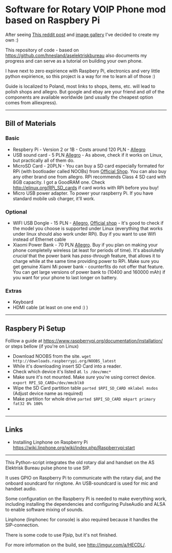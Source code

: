 # Software for Rotary VOIP Phone mod based on Raspbery Pi

After seeing [This reddit post](https://www.reddit.com/r/raspberry_pi/comments/2y21sd/i_converted_an_old_phone_to_voip_using_raspberry/) and [image gallery](http://imgur.com/a/HECDL/) I've decided to create my own :)

This repository of code - based on https://github.com/hnesland/aselektriskbureau also documents my progress and can serve as a tutorial on building your own phone.

I have next to zero expirience with Raspbery Pi, electronics and very little python expirience, so this project is a way for me to learn all of those :)

Guide is localized to Poland, most links to shops, items, etc. will lead to polish shops and allegro. But google and ebay are your friend and _all_ of the components are available worldwide (and usually the cheapest option comes from alliexpress).

---

## Bill of Materials

### Basic

* Respbery Pi - Version 2 or 1B - Costs around 120 PLN - [Allegro](http://allegro.pl/listing/listing.php?order=d&string=raspberry+pi+512&search_scope=wszystkie+dzia%C5%82y)
* USB sound card - 5 PLN [Allegro](http://allegro.pl/listing/listing.php?order=d&string=karta+dźwiękowa+usb&search_scope=wszystkie+działy) - As above, check if it works on Linux, but practically all of them do.
* MicroSD Card - 20PLN - You can buy a SD card especially formated for RPi (with bootloader called NOOBs) from  [Official Shop](http://swag.raspberrypi.org/collections/frontpage/products/noobs-8gb-sd-card). You can also buy any other brand one from allegro. RPi recommends Class 4 SD card with 8GB capacity. I got a GoodRAM one. Check http://elinux.org/RPi_SD_cards if card works with RPi before you buy! 
* Micro USB power adapter. To power your raspberry Pi. If you have standard mobile usb charger, it'll work.

### Optional

* WIFI USB Dongle - 15 PLN - [Allegro](http://allegro.pl/listing/listing.php?order=d&string=USB+wifi+&search_scope=wszystkie+dzia%C5%82y), [Official shop](http://swag.raspberrypi.org/collections/pi-kits/products/official-raspberry-pi-wifi-dongle) - It's good to check if the model you choose is supported under Linux (everything that works under linux should also work under RPi). Buy if you want to use Wifi instead of Ethernet cable
* Xiaomi Power Bank - 70 PLN [Allegro](http://allegro.pl/listing/listing.php?order=d&string=xiaomi+5200&search_scope=wszystkie+działy). Buy if you plan on making your phone completelly wireless (at least for periods of time). It's absolutelly _crucial_ that the power bank has _pass-through_ feature, that allows it to charge while at the same time providing power to RPi. Make sure you get genuine Xiami Mi power bank - counterfits do not offer that feature. You can get large versions of power bank to (10400 and 160000 mAh) if you want for your phone to last longer on battery.
 
### Extras

* Keyboard
* HDMI cable (at least on one end :) )

---

## Raspbery Pi Setup

Folllow a guide at https://www.raspberrypi.org/documentation/installation/ or steps bellow (if you're on Linux)

* Download NOOBS from the site. `wget http://downloads.raspberrypi.org/NOOBS_latest`
* While it's downloading insert SD Card into a reader.
* Check which device it's listed at. `ls /dev/mmc*`
* Make sure it's not mounted. Make _sure_ you're using correct device. `export RPI_SD_CARD=/dev/mmcblk0`
* Wipe the SD Card partition table `parted $RPI_SD_CARD mklabel msdos` (Adjust device name as required)
* Make partition for whole drive `parted $RPI_SD_CARD mkpart primary fat32 0% 100%`
* 


---

## Links

* Installing Linphone on Raspberry Pi https://wiki.linphone.org/wiki/index.php/Raspberrypi:start















---------------------------------------------------------------------
This Python-script integrates the old rotary dial and handset on the 
AS Elektrisk Bureau pulse phone to use SIP. 

It uses GPIO on Raspberry Pi to communicate with the rotary dial, and
the onboard soundcard for ringtone. An USB-soundcard is used for mic
and handset audio. 

Some configuration on the Raspberry Pi is needed to make everything work, 
including installing the dependencies and configuring PulseAudio and ALSA
to enable software mixing of sounds. 

Linphone (linphonec for console) is also required because it handles the 
SIP-connection. 

There is some code to use Pjsip, but it's not finished. 

For more information on the build, see http://imgur.com/a/HECDL/.
